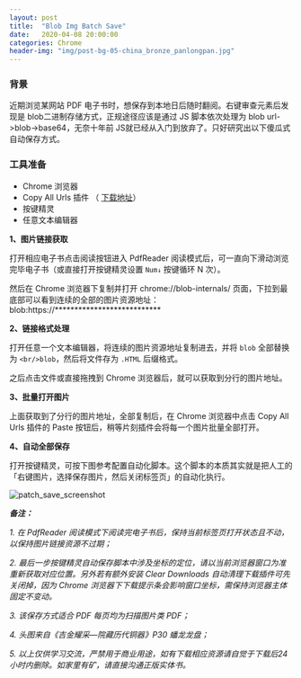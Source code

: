 ```yaml
---
layout: post
title:  "Blob Img Batch Save"
date:   2020-04-08 20:00:00
categories: Chrome
header-img: "img/post-bg-05-china_bronze_panlongpan.jpg"
---
```


### 背景

近期浏览某网站 PDF 电子书时，想保存到本地日后随时翻阅。右键审查元素后发现是 blob二进制存储方式，正规途径应该是通过 JS 脚本依次处理为 blob url->blob->base64，无奈十年前 JS就已经从入门到放弃了。只好研究出以下傻瓜式自动保存方式。

### 工具准备

- Chrome 浏览器
-  Copy All Urls 插件 （ <a href="https://chrome.google.com/webstore/detail/copy-all-urls/djdmadneanknadilpjiknlnanaolmbfk/related" target="_blank">下载地址</a>）
- 按键精灵
- 任意文本编辑器

**1、图片链接获取**

打开相应电子书点击阅读按钮进入 PdfReader 阅读模式后，可一直向下滑动浏览完毕电子书（或直接打开按键精灵设置 `Num↓` 按键循环 N 次）。

然后在 Chrome 浏览器下复制并打开 chrome://blob-internals/ 页面，下拉到最底部可以看到连续的全部的图片资源地址：blob:https://***************************

**2、链接格式处理**

打开任意一个文本编辑器，将连续的图片资源地址复制进去，并将 `blob`  全部替换为 `<br/>blob`，然后将文件存为 `.HTML` 后缀格式。

之后点击文件或直接拖拽到 Chrome 浏览器后，就可以获取到分行的图片地址。

**3、批量打开图片**

上面获取到了分行的图片地址，全部复制后，在 Chrome 浏览器中点击 Copy All Urls 插件的 Paste 按钮后，稍等片刻插件会将每一个图片批量全部打开。

**4、自动全部保存**

打开按键精灵，可按下图参考配置自动化脚本。这个脚本的本质其实就是把人工的「右键图片，选择保存图片，然后关闭标签页」的自动化执行。

![patch_save_screenshot](https://xqimg.imedao.com/17159f125cc133fdf1c825fc.png)

***备注：***

*1. 在 PdfReader 阅读模式下阅读完电子书后，保持当前标签页打开状态且不动，以保持图片链接资源不过期；* <br/>

*2. 最后一步按键精灵自动保存脚本中涉及坐标的定位，请以当前浏览器窗口为准重新获取对应位置。另外若有额外安装 Clear Downloads 自动清理下载插件可先关闭掉，因为 Chrome 浏览器下下载提示条会影响窗口坐标，需保持浏览器主体固定不变动。*<br/>

*3. 该保存方式适合 PDF 每页均为扫描图片类 PDF；* <br/>

*4. 头图来自《吉金耀采—院藏历代铜器》P30 蟠龙龙盘；* <br/>

*5. 以上仅供学习交流，严禁用于商业用途，如有下载相应资源请自觉于下载后24小时内删除。如家里有矿，请直接沟通正版实体书。* 